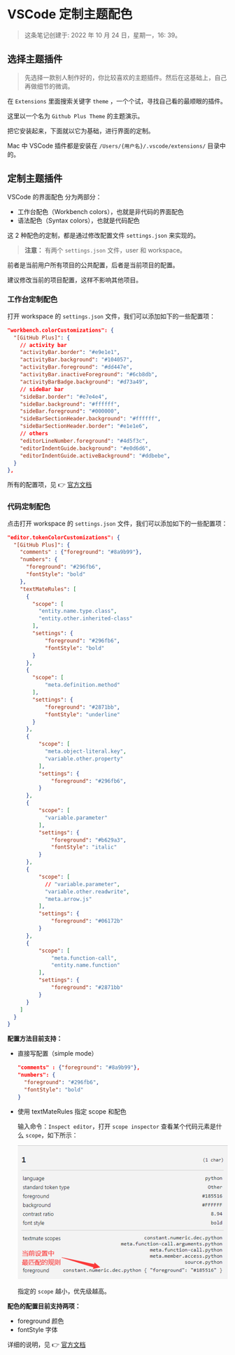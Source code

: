 # VSCode 定制主题配色

> 这条笔记创建于: 2022 年 10 月 24 日，星期一，16: 39。

## 选择主题插件

> 先选择一款别人制作好的，你比较喜欢的主题插件。然后在这基础上，自己再做细节的微调。

在 `Extensions` 里面搜索关键字 `theme` ，一个个试，寻找自己看的最顺眼的插件。

这里以一个名为 `Github Plus Theme` 的主题演示。

把它安装起来，下面就以它为基础，进行界面的定制。

Mac 中 VSCode 插件都是安装在 `/Users/{用户名}/.vscode/extensions/` 目录中的。

## 定制主题插件

VSCode 的界面配色 分为两部分：

- 工作台配色（Workbench colors），也就是非代码的界面配色
- 语法配色（Syntax colors），也就是代码配色

这 2 种配色的定制，都是通过修改配置文件 `settings.json` 来实现的。

> **注意：** 有两个 `settings.json` 文件，user 和 workspace。

前者是当前用户所有项目的公共配置，后者是当前项目的配置。

建议修改当前的项目配置，这样不影响其他项目。

### 工作台定制配色

打开 workspace 的 `settings.json` 文件，我们可以添加如下的一些配置项：

```json
"workbench.colorCustomizations": {
  "[GitHub Plus]": {
    // activity bar
    "activityBar.border": "#e9e1e1",
    "activityBar.background": "#104057",
    "activityBar.foreground": "#dd447e",
    "activityBar.inactiveForeground": "#6cb8db",
    "activityBarBadge.background": "#d73a49",
    // sideBar bar
    "sideBar.border": "#e7e4e4",
    "sideBar.background": "#ffffff",
    "sideBar.foreground": "#000000",
    "sideBarSectionHeader.background": "#ffffff",
    "sideBarSectionHeader.border": "#e1e1e6",
    // others
    "editorLineNumber.foreground": "#4d5f3c",
    "editorIndentGuide.background": "#e0d6d6",
    "editorIndentGuide.activeBackground": "#ddbebe",
  }
},
```

所有的配置项，见 👉 [官方文档](https://code.visualstudio.com/api/references/theme-color)

### 代码定制配色

点击打开 workspace 的 `settings.json` 文件，我们可以添加如下的一些配置项：

```json
"editor.tokenColorCustomizations": {
  "[GitHub Plus]": {
    "comments" : {"foreground": "#8a9b99"},
    "numbers": {
      "foreground": "#296fb6",
      "fontStyle": "bold"
    },
    "textMateRules": [
      {
        "scope": [
          "entity.name.type.class",
          "entity.other.inherited-class"
        ],
        "settings": {
            "foreground": "#296fb6",
            "fontStyle": "bold"
        }
      },
      {
        "scope": [
            "meta.definition.method"
        ],
        "settings": {
            "foreground": "#2871bb",
            "fontStyle": "underline"
        }
      },
      {
          "scope": [
            "meta.object-literal.key",
            "variable.other.property"
          ],
          "settings": {
              "foreground": "#296fb6",
          }
      },
      {
          "scope": [
            "variable.parameter"
          ],
          "settings": {
              "foreground": "#b629a3",
              "fontStyle": "italic"
          }
      },
      {
          "scope": [
            // "variable.parameter",
            "variable.other.readwrite",
            "meta.arrow.js"
          ],
          "settings": {
              "foreground": "#06172b"
          }
      },
      {
          "scope": [
              "meta.function-call",
              "entity.name.function"
          ],
          "settings": {
              "foreground": "#2871bb"
          }
      }
    ]
  }
}
```

**配置方法目前支持：**

- 直接写配置（simple mode）

  ```json
  "comments" : {"foreground": "#8a9b99"},
  "numbers": {
    "foreground": "#296fb6",
    "fontStyle": "bold"
  }
  ```

- 使用 textMateRules 指定 scope 和配色

  输入命令：`Inspect editor`，打开 `scope inspector` 查看某个代码元素是什么 `scope`，如下所示：

  ![](https://raw.githubusercontent.com/chuenwei0129/my-picgo-repo/master/ts/tut_20200611224023_15.png)

  指定的 `scope` 越小，优先级越高。

**配色的配置目前支持两项：**

- foreground 颜色
- fontStyle 字体

详细的说明，见 👉 [官方文档](https://code.visualstudio.com/api/language-extensions/syntax-highlight-guide)
